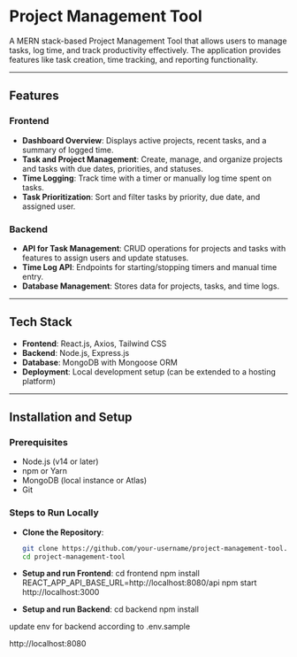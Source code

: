 # Project Management Tool

A MERN stack-based Project Management Tool that allows users to manage tasks, log time, and track productivity effectively. The application provides features like task creation, time tracking, and reporting functionality.

---

## Features

### Frontend
- **Dashboard Overview**: Displays active projects, recent tasks, and a summary of logged time.
- **Task and Project Management**: Create, manage, and organize projects and tasks with due dates, priorities, and statuses.
- **Time Logging**: Track time with a timer or manually log time spent on tasks.
- **Task Prioritization**: Sort and filter tasks by priority, due date, and assigned user.

### Backend
- **API for Task Management**: CRUD operations for projects and tasks with features to assign users and update statuses.
- **Time Log API**: Endpoints for starting/stopping timers and manual time entry.
- **Database Management**: Stores data for projects, tasks, and time logs.

---

## Tech Stack

- **Frontend**: React.js, Axios, Tailwind CSS
- **Backend**: Node.js, Express.js
- **Database**: MongoDB with Mongoose ORM
- **Deployment**: Local development setup (can be extended to a hosting platform)

---

## Installation and Setup

### Prerequisites
- Node.js (v14 or later)
- npm or Yarn
- MongoDB (local instance or Atlas)
- Git

### Steps to Run Locally

- **Clone the Repository**:
  ```bash
  git clone https://github.com/your-username/project-management-tool.git
  cd project-management-tool


- **Setup and run Frontend**:
cd frontend
npm install
REACT_APP_API_BASE_URL=http://localhost:8080/api
npm start
http://localhost:3000


- **Setup and run Backend**:
cd backend
npm install

update env for backend according to .env.sample

http://localhost:8080



